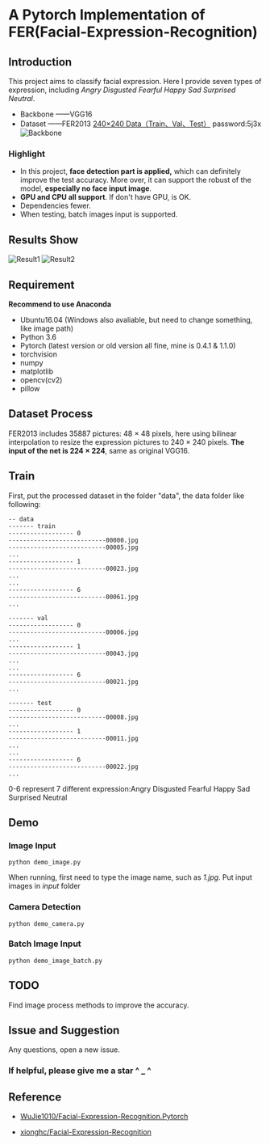 # A Pytorch Implementation of FER(Facial-Expression-Recognition)

## Introduction
This project aims to classify facial expression. Here I provide seven types of expression, including  *Angry Disgusted Fearful Happy Sad Surprised Neutral*.
* Backbone ——VGG16
* Dataset ——FER2013
[240×240 Data（Train、Val、Test）](https://pan.baidu.com/s/1sJOcJR7dcS3xnmFDj24Q_A) password:5j3x
![Backbone](https://github.com/Leonard-Niu/Facial-Expression-Recognition/blob/master/R/VGG-NET.png)

### Highlight
* In this project, **face detection part is applied,** which can definitely improve the test accuracy. More over, it can support the robust of the model, **especially no face input image**.
* **GPU and CPU all support**. If don't have GPU, is OK.
* Dependencies fewer.
* When testing, batch images input is supported.

## Results Show
![Result1](https://github.com/Leonard-Niu/Facial-Expression-Recognition/blob/master/R/2.jpg-result.jpg)
![Result2](https://github.com/Leonard-Niu/Facial-Expression-Recognition/blob/master/R/3.jpg-result.jpg)
## Requirement
**Recommend to use Anaconda**
* Ubuntu16.04 (Windows also avaliable, but need to change something, like image path)
* Python 3.6
* Pytorch (latest version or old version all fine, mine is 0.4.1 & 1.1.0)
* torchvision
* numpy
* matplotlib
* opencv(cv2)
* pillow

## Dataset Process
FER2013 includes 35887 pictures: 48 × 48 pixels, here using bilinear interpolation to resize the expression pictures to 240 × 240 pixels.
**The input of the net is 224 × 224**, same as original VGG16.

## Train
First, put the processed dataset in the folder "data", the data folder like following:

    -- data
    ------- train
    ------------------ 0
    ---------------------------00000.jpg
    ---------------------------00005.jpg
    ...
    ------------------ 1
    ---------------------------00023.jpg
    ...
    ...
    ------------------ 6
    ---------------------------00061.jpg
    ...
    
    ------- val
    ------------------ 0
    ---------------------------00006.jpg
    ...
    ------------------ 1
    ---------------------------00043.jpg
    ...
    ...
    ------------------ 6
    ---------------------------00021.jpg
    ...
    
    ------- test
    ------------------ 0
    ---------------------------00008.jpg
    ...
    ------------------ 1
    ---------------------------00011.jpg
    ...
    ...
    ------------------ 6
    ---------------------------00022.jpg
    ...
0-6 represent 7 different expression:Angry Disgusted Fearful Happy Sad Surprised Neutral
## Demo
### Image Input

    python demo_image.py
When running, first need to type the image name, such as *1.jpg*.
Put input images in *input* folder 
### Camera Detection

    python demo_camera.py
### Batch Image Input

    python demo_image_batch.py
## TODO
Find image process methods to improve the accuracy.
## Issue and Suggestion
Any questions, open a new issue.

### If helpful, please give me a star      ^ _ ^
## Reference
* [WuJie1010/Facial-Expression-Recognition.Pytorch](https://github.com/WuJie1010/Facial-Expression-Recognition.Pytorch)

* [xionghc/Facial-Expression-Recognition](https://github.com/xionghc/Facial-Expression-Recognition)
